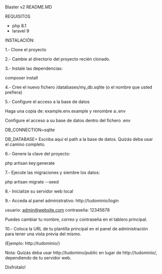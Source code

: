 Blaster v2 README.MD

REQUISITOS
- php 8.1
- laravel 9


INSTALACIÓN:

1.- Clone el proyecto

2.- Cambie al directorio del proyecto recién clonado.

3.- Instale las dependencias:

composer install

4.- Cree el nuevo fichero /databases/my_db.sqlite  (o el nombre que usted prefiera)

5.- Configure el acceso a la base de datos

Haga una copia de: example.env.example y renombre a:.env

Configure el acceso a su base de datos dentro del fichero .env

DB_CONNECTION=sqlite

DB_DATABASE=
Escriba aquí el path a la base de datos. Quizás deba usar el camino completo.

6.- Genere la clave del proyecto:

php artisan key:generate

7.- Ejecute las migraciones y siembre los datos:

php artisan migrate --seed

8.- Inicialize su servidor web local

9.- Acceda al panel administrativo:
http://tudominio/login

usuario:	  admin@website.com
contraseña:   12345678

Puedes cambiar tu nombre, correo y contraseña en el tablero principal.

10.- Coloca la URL de tu plantilla principal en el panel de administración para tener una vista previa del mismo.

(Ejemplo: http://tudominio/)


Nota:  Quizás deba usar  http://tudomino/public en lugar de http://tudominio/, dependiendo de tu servidor web.


Disfrútalo!

